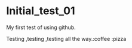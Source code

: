 # Initial_test_01
My first test of using github.

Testing ,testing ,testing all the way.:coffee :pizza 
